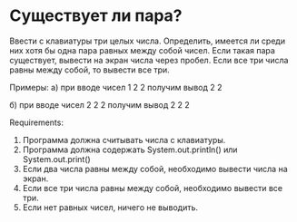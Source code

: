 # Существует ли пара?

Ввести с клавиатуры три целых числа. Определить, имеется ли среди них хотя бы одна пара равных между собой чисел.
Если такая пара существует, вывести на экран числа через пробел.
Если все три числа равны между собой, то вывести все три.

Примеры:
а) при вводе чисел
1
2
2
получим вывод
2 2

б) при вводе чисел
2
2
2
получим вывод
2 2 2

Requirements:
1. Программа должна считывать числа c клавиатуры.
2. Программа должна содержать System.out.println() или System.out.print()
3. Если два числа равны между собой, необходимо вывести числа на экран.
4. Если все три числа равны между собой, необходимо вывести все три.
5. Если нет равных чисел, ничего не выводить.